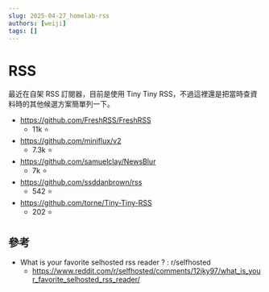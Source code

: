 ```yaml
---
slug: 2025-04-27_homelab-rss
authors: [weiji]
tags: []
---
```


# RSS

最近在自架 RSS 訂閱器，目前是使用 Tiny Tiny RSS，不過這裡還是把當時查資料時的其他候選方案簡單列一下。

- https://github.com/FreshRSS/FreshRSS
  - 11k ⭐
- https://github.com/miniflux/v2
  - 7.3k ⭐
- https://github.com/samuelclay/NewsBlur
  - 7k ⭐
- https://github.com/ssddanbrown/rss
  - 542 ⭐
- https://github.com/torne/Tiny-Tiny-RSS
  - 202 ⭐

## 參考

- What is your favorite selhosted rss reader ? : r/selfhosted
  - https://www.reddit.com/r/selfhosted/comments/12jky97/what_is_your_favorite_selhosted_rss_reader/
